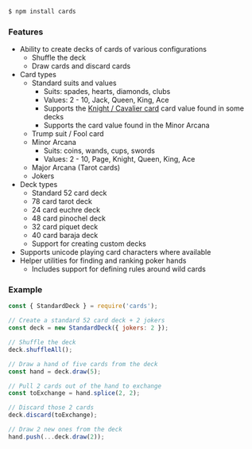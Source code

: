 
```bash
$ npm install cards
```

### Features

- Ability to create decks of cards of various configurations
  - Shuffle the deck
  - Draw cards and discard cards
- Card types
  - Standard suits and values
    - Suits: spades, hearts, diamonds, clubs
    - Values: 2 - 10, Jack, Queen, King, Ace
    - Supports the [Knight / Cavalier card](https://en.wikipedia.org/wiki/Knight_\(playing_card\)) card value found in some decks
    - Supports the []() card value found in the Minor Arcana
  - Trump suit / Fool card
  - Minor Arcana
    - Suits: coins, wands, cups, swords
    - Values: 2 - 10, Page, Knight, Queen, King, Ace
  - Major Arcana (Tarot cards)
  - Jokers
- Deck types
  - Standard 52 card deck
  - 78 card tarot deck
  - 24 card euchre deck
  - 48 card pinochel deck
  - 32 card piquet deck
  - 40 card baraja deck
  - Support for creating custom decks
- Supports unicode playing card characters where available
- Helper utilities for finding and ranking poker hands
  - Includes support for defining rules around wild cards

### Example

```javascript
const { StandardDeck } = require('cards');

// Create a standard 52 card deck + 2 jokers
const deck = new StandardDeck({ jokers: 2 });

// Shuffle the deck
deck.shuffleAll();

// Draw a hand of five cards from the deck
const hand = deck.draw(5);

// Pull 2 cards out of the hand to exchange
const toExchange = hand.splice(2, 2);

// Discard those 2 cards
deck.discard(toExchange);

// Draw 2 new ones from the deck
hand.push(...deck.draw(2));
```
